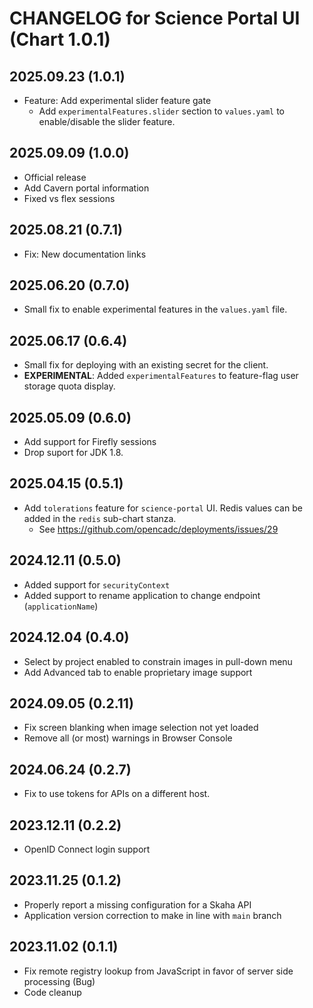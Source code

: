# CHANGELOG for Science Portal UI (Chart 1.0.1)

## 2025.09.23 (1.0.1)
- Feature: Add experimental slider feature gate
  - Add `experimentalFeatures.slider` section to `values.yaml` to enable/disable the slider feature.

## 2025.09.09 (1.0.0)
- Official release
- Add Cavern portal information
- Fixed vs flex sessions

## 2025.08.21 (0.7.1)
- Fix: New documentation links

## 2025.06.20 (0.7.0)
- Small fix to enable experimental features in the `values.yaml` file.

## 2025.06.17 (0.6.4)
- Small fix for deploying with an existing secret for the client.
- **EXPERIMENTAL**: Added `experimentalFeatures` to feature-flag user storage quota display.

## 2025.05.09 (0.6.0)
- Add support for Firefly sessions
- Drop suport for JDK 1.8.

## 2025.04.15 (0.5.1)
- Add `tolerations` feature for `science-portal` UI.  Redis values can be added in the `redis` sub-chart stanza.
  - See https://github.com/opencadc/deployments/issues/29

## 2024.12.11 (0.5.0)
- Added support for `securityContext`
- Added support to rename application to change endpoint (`applicationName`)

## 2024.12.04 (0.4.0)
- Select by project enabled to constrain images in pull-down menu
- Add Advanced tab to enable proprietary image support

## 2024.09.05 (0.2.11)
- Fix screen blanking when image selection not yet loaded
- Remove all (or most) warnings in Browser Console

## 2024.06.24 (0.2.7)
- Fix to use tokens for APIs on a different host.

## 2023.12.11 (0.2.2)
- OpenID Connect login support

## 2023.11.25 (0.1.2)
- Properly report a missing configuration for a Skaha API
- Application version correction to make in line with `main` branch

## 2023.11.02 (0.1.1)
- Fix remote registry lookup from JavaScript in favor of server side processing (Bug)
- Code cleanup
